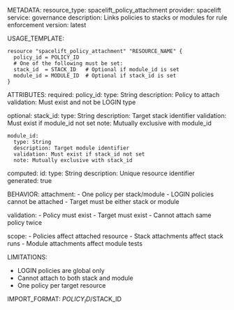 METADATA:
  resource_type: spacelift_policy_attachment
  provider: spacelift
  service: governance
  description: Links policies to stacks or modules for rule enforcement
  version: latest

USAGE_TEMPLATE:
```hcl
resource "spacelift_policy_attachment" "RESOURCE_NAME" {
  policy_id = POLICY_ID
  # One of the following must be set:
  stack_id  = STACK_ID   # Optional if module_id is set
  module_id = MODULE_ID  # Optional if stack_id is set
}
```

ATTRIBUTES:
  required:
    policy_id:
      type: String
      description: Policy to attach
      validation: Must exist and not be LOGIN type

  optional:
    stack_id:
      type: String
      description: Target stack identifier
      validation: Must exist if module_id not set
      note: Mutually exclusive with module_id
      
    module_id:
      type: String
      description: Target module identifier
      validation: Must exist if stack_id not set
      note: Mutually exclusive with stack_id

  computed:
    id:
      type: String
      description: Unique resource identifier
      generated: true

BEHAVIOR:
  attachment:
    - One policy per stack/module
    - LOGIN policies cannot be attached
    - Target must be either stack or module
    
  validation:
    - Policy must exist
    - Target must exist
    - Cannot attach same policy twice
    
  scope:
    - Policies affect attached resource
    - Stack attachments affect stack runs
    - Module attachments affect module tests

LIMITATIONS:
  - LOGIN policies are global only
  - Cannot attach to both stack and module
  - One policy per target resource

IMPORT_FORMAT: $POLICY_ID/$STACK_ID